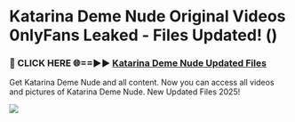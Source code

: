 # Katarina Deme Nude Original Videos 0nlyFans Leaked - Files Updated! ()

<h3>🔴 CLICK HERE 🌐==►► <a href="https://tinyurl.com/2p9ay9w9" rel="nofollow">Katarina Deme Nude Updated Files</a></h3>

Get Katarina Deme Nude and all content. Now you can access all videos and pictures of Katarina Deme Nude. New Updated Files 2025!

[![](https://i.imgur.com/KQgVmj3.gif)](https://tinyurl.com/2p9ay9w9)
